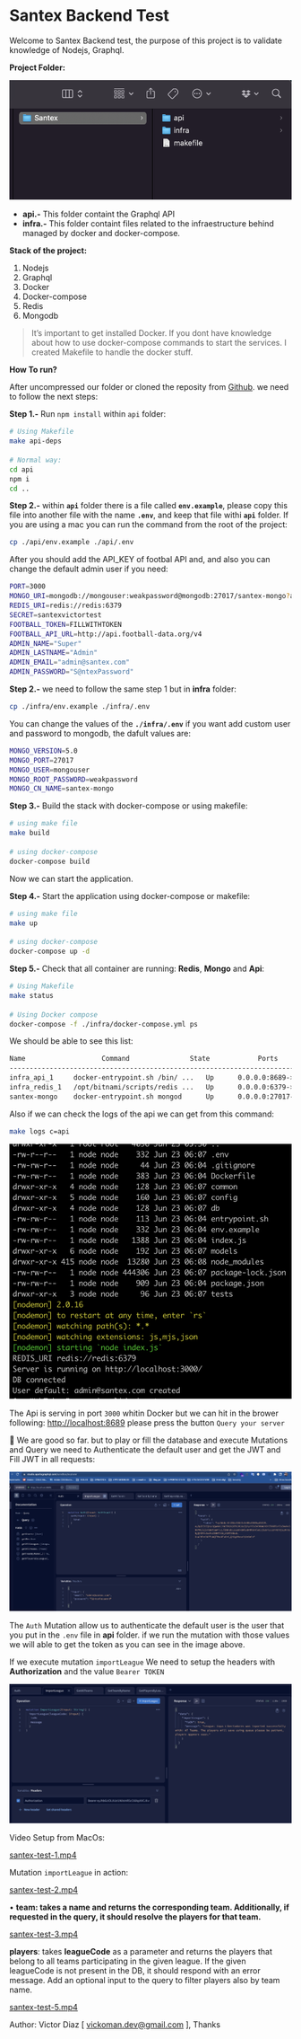 # Santex Backend Test

Welcome to Santex Backend test, the purpose of this project is to validate knowledge of Nodejs, Graphql.

**Project Folder:**

![Captura de Pantalla 2022-06-23 a la(s) 00.05.58.png](images/Captura_de_Pantalla_2022-06-23_a_la(s)_00.05.58.png)

- **api.-** This folder containt the Graphql API
- **infra.-** This folder containt files related to the infraestructure behind managed by docker and docker-compose.

**Stack of the project:**

1. Nodejs
2. Graphql
3. Docker
4. Docker-compose
5. Redis
6. Mongodb

> It’s important to get installed Docker. If you dont have knowledge about how to use docker-compose commands to start the services. I created Makefile to handle the docker stuff.
> 

**How To run?**

After uncompressed our folder or cloned the reposity from [Github](https://www.notion.so/Santex-Backend-Test-28507e38cfa24ec39d93341a41441b71). we need to follow the next steps:

**Step 1.-**  Run `npm install` within `api` folder:

```bash
# Using Makefile
make api-deps

# Normal way:
cd api
npm i
cd ..
```

**Step 2.-** within **`api`** folder there is a file called **`env.example`**, please copy this file into another file with the name **`.env`**, and keep that file withi **`api`** folder. If you are using a mac you can run the command from the root of the project:

```bash
cp ./api/env.example ./api/.env
```

After you should add the API_KEY of footbal API and, and also you can change the default admin user if you need:

```bash
PORT=3000
MONGO_URI=mongodb://mongouser:weakpassword@mongodb:27017/santex-mongo?authSource=admin
REDIS_URI=redis://redis:6379
SECRET=santexvictortest
FOOTBALL_TOKEN=FILLWITHTOKEN
FOOTBALL_API_URL=http://api.football-data.org/v4
ADMIN_NAME="Super"
ADMIN_LASTNAME="Admin"
ADMIN_EMAIL="admin@santex.com"
ADMIN_PASSWORD="S@ntexPassword"
```

**Step 2.-**  we need to follow the same step 1 but in **infra** folder:

```bash
cp ./infra/env.example ./infra/.env
```

You can change the values of the **`./infra/.env`** if you want add custom user and password to mongodb, the dafult values are:

```bash
MONGO_VERSION=5.0
MONGO_PORT=27017
MONGO_USER=mongouser
MONGO_ROOT_PASSWORD=weakpassword
MONGO_CN_NAME=santex-mongo
```

**Step 3.-** Build the stack with docker-compose or using makefile:

```bash
# using make file
make build

# using docker-compose
docker-compose build
```

Now we can start the application.

**Step 4.-** Start the application using docker-compose or makefile:

```bash
# using make file
make up

# using docker-compose
docker-compose up -d
```

**Step 5.-** Check that all container are running: **Redis**, **Mongo** and **Api**:

```bash
# Using Makefile
make status

# Using Docker compose
docker-compose -f ./infra/docker-compose.yml ps
```

We should be able to see this list:

```bash
Name                   Command               State            Ports
---------------------------------------------------------------------------------
infra_api_1     docker-entrypoint.sh /bin/ ...   Up      0.0.0.0:8689->3000/tcp
infra_redis_1   /opt/bitnami/scripts/redis ...   Up      0.0.0.0:6379->6379/tcp
santex-mongo    docker-entrypoint.sh mongod      Up      0.0.0.0:27017->27017/tcp
```

Also if we can check the logs of the api we can get from this command:

```bash
make logs c=api
```

![Captura de Pantalla 2022-06-23 a la(s) 01.11.34.png](images/Captura_de_Pantalla_2022-06-23_a_la(s)_01.11.34.png)

The Api is serving in port `3000` whitin Docker but we can hit in the brower following: [http://localhost:8689](http://localhost:8689) please press the button `Query your server`

🚀 We are good so far. but to play or fill the database and execute Mutations and Query we need to Authenticate the default user and get the JWT and Fill JWT in all requests:

![Captura de Pantalla 2022-06-23 a la(s) 01.15.05.png](images/Captura_de_Pantalla_2022-06-23_a_la(s)_01.15.05.png)

The `Auth` Mutation allow us to authenticate the default user is the user that you put in the `.env` file in **api** folder. if we run the mutation with those values we will able to get the token as you can see in the image above.

If we execute mutation `importLeague` We need to setup the headers with **Authorization** and the value `Bearer TOKEN`

![Captura de Pantalla 2022-06-23 a la(s) 01.22.56.png](images/Captura_de_Pantalla_2022-06-23_a_la(s)_01.22.56.png)

Video Setup from MacOs:

[santex-test-1.mp4](images/santex-test-1.mp4)

Mutation `importLeague` in action:

[santex-test-2.mp4](images/santex-test-2.mp4)

• **team: takes a name and returns the corresponding team. Additionally, if requested in the query, it should resolve the players for that team.**

[santex-test-3.mp4](images/santex-test-3.mp4)

**players**: takes **leagueCode** as a parameter and returns the players that belong to all teams participating in the given league. If the given leagueCode is not present in the DB, it should respond with an error message. Add an optional input to the query to filter players also by team name.

[santex-test-5.mp4](images/santex-test-5.mp4)

Author: Victor Diaz [ [vickoman.dev@gmail.com](mailto:vickoman.dev@gmail.com) ], Thanks
